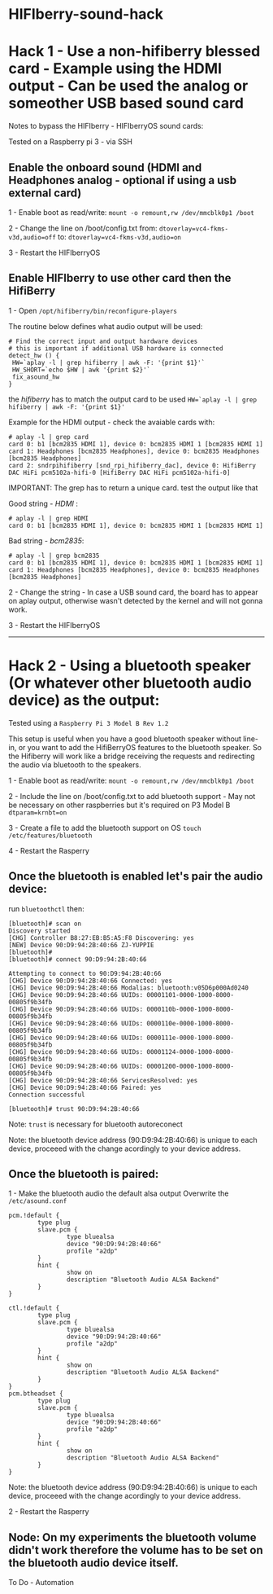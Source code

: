 # HIFIberry-sound-hack


# Hack 1 - Use a non-hifiberry blessed card - Example using the HDMI output -  Can be used the analog or someother USB based sound card 

Notes to bypass the HIFIberry - HIFIberryOS sound cards:

Tested on a Raspberry pi 3 - via SSH

## Enable the onboard sound (HDMI and Headphones analog - optional if using a usb external card)

1 - Enable boot as read/write:
`mount -o remount,rw /dev/mmcblk0p1 /boot`

2 - Change the line on /boot/config.txt
from:
      `dtoverlay=vc4-fkms-v3d,audio=off`
to:
      `dtoverlay=vc4-fkms-v3d,audio=on`

3 - Restart the HIFIberryOS

## Enable HIFIberry to use other card then the HifiBerry

1 - Open `/opt/hifiberry/bin/reconfigure-players`

The routine below defines what audio output will be used:

```
# Find the correct input and output hardware devices
# this is important if additional USB hardware is connected
detect_hw () {
 HW=`aplay -l | grep hifiberry | awk -F: '{print $1}'`
 HW_SHORT=`echo $HW | awk '{print $2}'`
 fix_asound_hw
}
```

the *hifiberry* has to match the output card to be used  ``` HW=`aplay -l | grep hifiberry | awk -F: '{print $1}' ``` 

Example for the HDMI output - check the avaiable cards with:

```
# aplay -l | grep card
card 0: b1 [bcm2835 HDMI 1], device 0: bcm2835 HDMI 1 [bcm2835 HDMI 1]
card 1: Headphones [bcm2835 Headphones], device 0: bcm2835 Headphones [bcm2835 Headphones]
card 2: sndrpihifiberry [snd_rpi_hifiberry_dac], device 0: HifiBerry DAC HiFi pcm5102a-hifi-0 [HifiBerry DAC HiFi pcm5102a-hifi-0]
```
IMPORTANT: The grep has to return a unique card. test the output like that

Good string - *HDMI* :
```
# aplay -l | grep HDMI           
card 0: b1 [bcm2835 HDMI 1], device 0: bcm2835 HDMI 1 [bcm2835 HDMI 1]
```
Bad string - *bcm2835*:
```
# aplay -l | grep bcm2835
card 0: b1 [bcm2835 HDMI 1], device 0: bcm2835 HDMI 1 [bcm2835 HDMI 1]
card 1: Headphones [bcm2835 Headphones], device 0: bcm2835 Headphones [bcm2835 Headphones]
```

2 - Change the string - In case a USB sound card, the board has to appear on aplay output, otherwise wasn't detected by the kernel and will not gonna work.

3 - Restart the HIFIberryOS

--------------------------------------------------------------------------------------------------------------------------------------------------------


# Hack 2 - Using a bluetooth speaker (Or whatever other bluetooth audio device) as the output:

Tested using a `Raspberry Pi 3 Model B Rev 1.2`

This setup is useful when you have a good bluetooth speaker without line-in, or you want to add the HifiBerryOS features to the bluetooth speaker. So the Hifiberry will work like a bridge receiving the requests and redirecting the audio via bluetooth to the speakers. 

1 - Enable boot as read/write:
`mount -o remount,rw /dev/mmcblk0p1 /boot`

2 - Include the line on /boot/config.txt to add bluetooth support - May not be necessary on other raspberries but it's required on P3 Model B
      `dtparam=krnbt=on`

3 - Create a file to add the bluetooth support on OS
      `touch /etc/features/bluetooth`

4 - Restart the Rasperry

## Once the bluetooth is enabled let's pair the audio device:

run `bluetoothctl`
then: 
```
[bluetooth]# scan on
Discovery started
[CHG] Controller B8:27:EB:B5:A5:F8 Discovering: yes
[NEW] Device 90:D9:94:2B:40:66 ZJ-YUPPIE
[bluetooth]# 
[bluetooth]# connect 90:D9:94:2B:40:66

Attempting to connect to 90:D9:94:2B:40:66
[CHG] Device 90:D9:94:2B:40:66 Connected: yes
[CHG] Device 90:D9:94:2B:40:66 Modalias: bluetooth:v05D6p000Ad0240
[CHG] Device 90:D9:94:2B:40:66 UUIDs: 00001101-0000-1000-8000-00805f9b34fb
[CHG] Device 90:D9:94:2B:40:66 UUIDs: 0000110b-0000-1000-8000-00805f9b34fb
[CHG] Device 90:D9:94:2B:40:66 UUIDs: 0000110e-0000-1000-8000-00805f9b34fb
[CHG] Device 90:D9:94:2B:40:66 UUIDs: 0000111e-0000-1000-8000-00805f9b34fb
[CHG] Device 90:D9:94:2B:40:66 UUIDs: 00001124-0000-1000-8000-00805f9b34fb
[CHG] Device 90:D9:94:2B:40:66 UUIDs: 00001200-0000-1000-8000-00805f9b34fb
[CHG] Device 90:D9:94:2B:40:66 ServicesResolved: yes
[CHG] Device 90:D9:94:2B:40:66 Paired: yes
Connection successful

[bluetooth]# trust 90:D9:94:2B:40:66
```
Note: `trust` is necessary for bluetooth autoreconect 

Note: the bluetooth device address (90:D9:94:2B:40:66) is unique to each device, proceeed with the change acordingly to your device address. 

## Once the bluetooth is paired:

1 - Make the bluetooth audio the default alsa output
Overwrite the `/etc/asound.conf`

```
pcm.!default {
        type plug                                         
        slave.pcm {
                type bluealsa
                device "90:D9:94:2B:40:66"
                profile "a2dp"
        }
        hint {
                show on
                description "Bluetooth Audio ALSA Backend"
        }
}

ctl.!default {
        type plug                                         
        slave.pcm {
                type bluealsa
                device "90:D9:94:2B:40:66"
                profile "a2dp"
        }
        hint {
                show on
                description "Bluetooth Audio ALSA Backend"
        }
}
pcm.btheadset {
        type plug
        slave.pcm {
                type bluealsa
                device "90:D9:94:2B:40:66"
                profile "a2dp"
        }
        hint {
                show on
                description "Bluetooth Audio ALSA Backend"
        }
}
```
Note: the bluetooth device address (90:D9:94:2B:40:66) is unique to each device, proceeed with the change acordingly to your device address.

2 - Restart the Rasperry


Node: On my experiments the bluetooth volume didn't work therefore the volume has to be set on the bluetooth audio device itself.
--------------------------------------------------------------------------------------------------------------------------------------------------------
To Do - Automation
